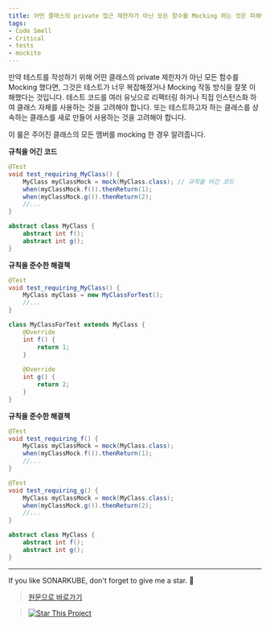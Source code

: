 ```yaml
---
title: 어떤 클래스의 private 접근 제한자가 아닌 모든 함수를 Mocking 하는 것은 피해야 합니다.
tags:
- Code Smell
- Critical
- tests
- mockito
---
```

만약 테스트를 작성하기 위해 어떤 클래스의 private 제한자가 아닌 모든 함수를 Mocking 했다면, 그것은 테스트가 너무 복잡해졌거나 Mocking 작동 방식을 잘못 이해했다는 것입니다. 
테스트 코드를 여러 유닛으로 리팩터링 하거나 직접 인스턴스화 하여 클래스 자체를 사용하는 것을 고려해야 합니다. 
또는 테스트하고자 하는 클래스를 상속하는 클래스를 새로 만들어 사용하는 것을 고려해야 합니다.

이 룰은 주어진 클래스의 모든 멤버를 mocking 한 경우 알려줍니다.

**규칙을 어긴 코드**

```java
@Test
void test_requiring_MyClass() {
    MyClass myClassMock = mock(MyClass.class); // 규칙을 어긴 코드
    when(myClassMock.f()).thenReturn(1);
    when(myClassMock.g()).thenReturn(2);
    //...
}

abstract class MyClass {
    abstract int f();
    abstract int g();
}
```

**규칙을 준수한 해결책**

```java
@Test
void test_requiring_MyClass() {
    MyClass myClass = new MyClassForTest();
    //...
}

class MyClassForTest extends MyClass {
    @Override
    int f() {
        return 1;
    }
    
    @Override
    int g() {
        return 2;
    }
}
```

**규칙을 준수한 해결책**
```java
@Test
void test_requiring_f() {
    MyClass myClassMock = mock(MyClass.class);
    when(myClassMock.f()).thenReturn(1);
    //...
}

@Test
void test_requiring_g() {
    MyClass myClassMock = mock(MyClass.class);
    when(myClassMock.g()).thenReturn(2);
    //...
}

abstract class MyClass {
    abstract int f();
    abstract int g();
}
```

---

If you like SONARKUBE, don't forget to give me a star. :star2:

> [원문으로 바로가기](https://rules.sonarsource.com/java/tag/tests/RSPEC-5969)

> [![Star This Project](https://img.shields.io/github/stars/kantabile/sonarkube.svg?label=Stars&style=social)](https://github.com/kantabile/sonarkube)